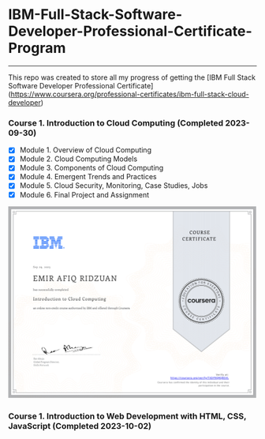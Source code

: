 # IBM-Full-Stack-Software-Developer-Professional-Certificate-Program
---
 This repo was created to store all my progress of getting the [IBM Full Stack Software Developer Professional Certificate]
 (https://www.coursera.org/professional-certificates/ibm-full-stack-cloud-developer)

  ### Course 1. Introduction to Cloud Computing (Completed 2023-09-30) ###
  - [x] Module 1. Overview of Cloud Computing
  - [x] Module 2. Cloud Computing Models
  - [x] Module 3. Components of Cloud Computing
  - [x] Module 4. Emergent Trends and Practices
  - [x] Module 5. Cloud Security, Monitoring, Case Studies, Jobs
  - [x] Module 6. Final Project and Assignment

  <img src = "/Introduction%20to%20Cloud%20Computing/Coursera%20TXDF9QRQBSVL.pdf?raw=true" style=" max-width: 100%" class="hoverZoomLink">

  ### Course 1. Introduction to Web Development with HTML, CSS, JavaScript (Completed 2023-10-02) ###
